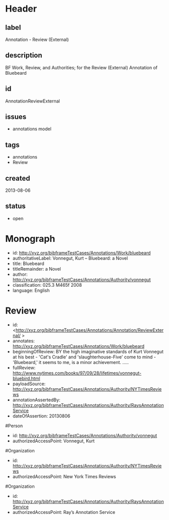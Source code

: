 # Header

## label

Annotation -  Review (External) 

## description

BF Work, Review, and Authorities; for the Review (External) Annotation of Bluebeard

## id

AnnotationReviewExternal

## issues

* annotations model


## tags

* annotations
* Review

## created

2013-08-06

## status

* open

# Monograph 

* id: <http://xyz.org/bibframeTestCases/Annotations/Work/bluebeard>
* authoritativeLabel: Vonnegut, Kurt – Bluebeard: a Novel
* title: Bluebeard
* titleRemainder: a Novel
* author: <http://xyz.org/bibframeTestCases/Annotations/Authority/vonnegut>
* classification: 025.3 M465f 2008
* language: English

# Review

* id: <http://xyz.org/bibframeTestCases/Annotations/Annotation/ReviewExternal/ >
* annotates: http://xyz.org/bibframeTestCases/Annotations/Work/bluebeard
* beginningOfReview:   BY the high imaginative standards of Kurt Vonnegut at his best - 'Cat's Cradle' and 'slaughterhouse-Five' come to mind - 'Bluebeard,' it seems to me, is a minor achievement. .....
* fullReview: http://www.nytimes.com/books/97/09/28/lifetimes/vonnegut-bluebird.html
* payloadSource: http://xyz.org/bibframeTestCases/Annotations/Authority/NYTimesReviews
* annotationAssertedBy:  <http://xyz.org/bibframeTestCases/Annotations/Authority/RaysAnnotationService>
* dateOfAssertion: 20130806




#Person
* id: <http://xyz.org/bibframeTestCases/Annotations/Authority/vonnegut>
* authorizedAccessPoint: Vonnegut, Kurt

#Organization
* id: <http://xyz.org/bibframeTestCases/Annotations/Authority/NYTimesReviews>
* authorizedAccessPoint: New York Times Reviews

#Organization
* id: <http://xyz.org/bibframeTestCases/Annotations/Authority/RaysAnnotationService>
* authorizedAccessPoint: Ray’s Annotation Service
